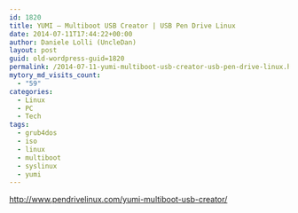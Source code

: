```yaml
---
id: 1820
title: YUMI – Multiboot USB Creator | USB Pen Drive Linux
date: 2014-07-11T17:44:22+00:00
author: Daniele Lolli (UncleDan)
layout: post
guid: old-wordpress-guid=1820
permalink: /2014-07-11-yumi-multiboot-usb-creator-usb-pen-drive-linux.html
mytory_md_visits_count:
  - "59"
categories:
  - Linux
  - PC
  - Tech
tags:
  - grub4dos
  - iso
  - linux
  - multiboot
  - syslinux
  - yumi
---
```

<http://www.pendrivelinux.com/yumi-multiboot-usb-creator/>
